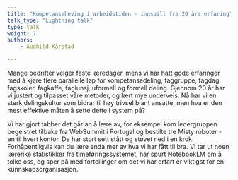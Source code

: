 ```yaml
---
title: "Kompetanseheving i arbeidstiden - innspill fra 20 års erfaring"
talk_type: "Lightning talk"
type: talk
weight: 7
authors:
    - Audhild Kårstad

---
```

Mange bedrifter velger faste læredager, mens vi har hatt gode erfaringer med å kjøre flere parallelle løp for kompetansedeling; faggruppe, fagdag, fagskoler, fagkaffe, faglunsj, uformell og formell deling. Gjennom 20 år har vi justert og tilpasset våre metoder, og lært mye underveis. Nå har vi en sterk delingskultur som bidrar til høy trivsel blant ansatte, men hva er den mest effektive måten å sette dette i system på?

Vi har gjort tabber det går an å lære av, for eksempel kom ledergruppen begeistret tilbake fra WebSummit i Portugal og bestilte tre Misty roboter - en til hvert kontor. De har stort sett stått og støvet ned i en krok. Forhåpentligvis kan du lære enda mer av hva vi har fått til bra. Vi tar ut noen lærerike statistikker fra timeføringssystemet, har spurt NotebookLM om å tolke oss, og sper på med fortellinger om det vi har erfart er viktigst for en kunnskapsorganisasjon. 
